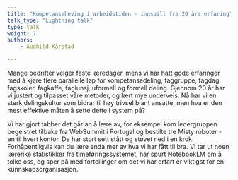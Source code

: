 ```yaml
---
title: "Kompetanseheving i arbeidstiden - innspill fra 20 års erfaring"
talk_type: "Lightning talk"
type: talk
weight: 7
authors:
    - Audhild Kårstad

---
```

Mange bedrifter velger faste læredager, mens vi har hatt gode erfaringer med å kjøre flere parallelle løp for kompetansedeling; faggruppe, fagdag, fagskoler, fagkaffe, faglunsj, uformell og formell deling. Gjennom 20 år har vi justert og tilpasset våre metoder, og lært mye underveis. Nå har vi en sterk delingskultur som bidrar til høy trivsel blant ansatte, men hva er den mest effektive måten å sette dette i system på?

Vi har gjort tabber det går an å lære av, for eksempel kom ledergruppen begeistret tilbake fra WebSummit i Portugal og bestilte tre Misty roboter - en til hvert kontor. De har stort sett stått og støvet ned i en krok. Forhåpentligvis kan du lære enda mer av hva vi har fått til bra. Vi tar ut noen lærerike statistikker fra timeføringssystemet, har spurt NotebookLM om å tolke oss, og sper på med fortellinger om det vi har erfart er viktigst for en kunnskapsorganisasjon. 
